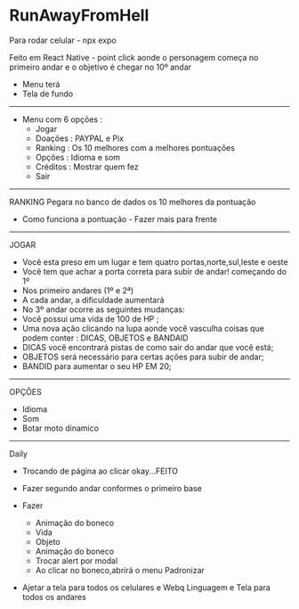 # RunAwayFromHell

Para rodar celular - npx expo

Feito em React Native - point click aonde o personagem começa no primeiro andar e o objetivo é chegar no 10º andar

 - Menu terá
 - Tela de fundo
 ----------------------------------------------------
 - Menu com 6 opções : 
    - Jogar 
    - Doações : PAYPAL e Pix
    - Ranking : Os 10 melhores com a melhores pontuações
    - Opções : Idioma e som
    - Créditos : Mostrar quem fez
    - Sair
----------------------------------------------------
   RANKING
   Pegara no banco de dados os 10 melhores da pontuação
   - Como funciona a pontuação - Fazer mais para frente
----------------------------------------------------
  JOGAR   
 - Você esta preso em um lugar e tem quatro portas,norte,sul,leste e oeste
 - Você tem que achar a porta correta para subir de andar! começando do 1º
 - Nos primeiro andares (1º e 2ª) 
 - A cada andar, a dificuldade aumentará
 - No 3º andar ocorre as seguintes mudanças: 
 - Você possui uma vida de 100 de HP ;
 - Uma nova ação clicando na lupa aonde você vasculha coisas que podem conter : DICAS, OBJETOS e BANDAID
 - DICAS você encontrará pistas de como sair do andar que você está;
 - OBJETOS será necessário para certas ações para subir de andar;
 - BANDID para aumentar o seu HP EM 20;
----------------------------------------------------
OPÇÕES
- Idioma
- Som
- Botar moto dinamico
----------------------------------------------------
Daily 
- Trocando de página ao clicar okay...FEITO
- Fazer segundo andar conformes o primeiro base  

- Fazer
   *  Animação do boneco
   *  Vida
   *  Objeto
   *  Animação do boneco
   *  Trocar alert por modal
   * Ao clicar no boneco,abrirá o menu
 Padronizar
 - Ajetar a tela para todos os celulares e Webq
Linguagem e Tela para todos os andares
